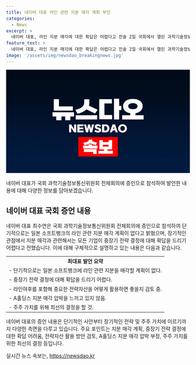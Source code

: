 ```yaml
---
title: 네이버 대표 라인 관련 지분 매각 계획 부인
categories:
  - News
excerpt: >
  네이버 대표, 라인 지분 매각에 대한 확답은 어렵다고 진술 2일 국회에서 열린 과학기술정보통신위 전체회의에 이종호 과기부 장관과 최수연 네이버 대표가 참석했다. 최 대표는 라인 지분 매각에 대한 단기적인 결정은 없다고 밝히고, 장기적인 관점에서 확답을 드리기 어렵다고 언급했다. 또한, 민간기업 간 협력을 강조하며 주주가치를 최선으로 결정하겠다고 언급했다. A홀딩스 지분 매각 물밑협상이 있었지만 당분간 자본 관계 변화가 예상되지 않는다고 전했다.
feature_text: >
  네이버 대표, 라인 지분 매각에 대한 확답은 어렵다고 진술 2일 국회에서 열린 과학기술정보통신위 전체회의에 이종호 과기부 장관과 최수연 네이버 대표가 참석했다. 최 대표는 라인 지분 매각에 대한 단기적인 결정은 없다고 밝히고, 장기적인 관점에서 확답을 드리기 어렵다고 언급했다. 또한, 민간기업 간 협력을 강조하며 주주가치를 최선으로 결정하겠다고 언급했다. A홀딩스 지분 매각 물밑협상이 있었지만 당분간 자본 관계 변화가 예상되지 않는다고 전했다.
image: '/assets/img/newsdao_breakingnews.jpg'
---
```


<p><img src="/assets/img/newsdao_breakingnews.jpg" alt="ranknews 속보" /></p>

<p>네이버 대표가 국회 과학기술정보통신위원회 전체회의에 증인으로 참석하여 발언한 내용에 대해 다양한 정보를 담아보겠습니다.</p>

<h2 data-ke-size="size26">네이버 대표 국회 증언 내용</h2> 

<p data-ke-size="size16">네이버 대표 최수연은 국회 과학기술정보통신위원회 전체회의에 증인으로 참석하여 단기적으로는 일본 소프트뱅크의 라인 관련 지분 매각 계획이 없다고 밝혔으며, 장기적인 관점에서 지분 매각과 관련해서는 모든 기업이 중장기 전략 결정에 대해 확답을 드리기 어렵다고 전했습니다. 이에 대해 구체적으로 설명하고 있는 내용은 다음과 같습니다.</p>

<table>
  <tr>
    <td style="text-align: center; height: 17px;"><b>최대표 발언 요약</b></td>
  </tr>
  <tr>
    <td style="text-align: left; height: 17px;">- 단기적으로는 일본 소프트뱅크에 라인 관련 지분을 매각할 계획이 없다.</td>
  </tr>
  <tr>
    <td style="text-align: left; height: 17px;">- 중장기 전략 결정에 대해 확답을 드리기 어렵다.</td>
  </tr>
  <tr>
    <td style="text-align: left; height: 17px;">- 라인야후를 포함해 중요한 전략자산을 어떻게 활용하면 좋을지 검토 중.</td>
  </tr>
  <tr>
    <td style="text-align: left; height: 17px;">- A홀딩스 지분 매각 압박을 느끼고 있지 않음.</td>
  </tr>
  <tr>
    <td style="text-align: left; height: 17px;">- 주주 가치를 위해 최선의 결정을 할 것.</td>
  </tr>
</table>

<p data-ke-size="size16">네이버 대표의 증언 내용은 단기적인 사안부터 장기적인 전략 및 주주 가치에 이르기까지 다양한 측면을 다루고 있습니다. 주요 포인트는 지분 매각 계획, 중장기 전략 결정에 대한 확답 어려움, 전략자산 활용 방안 검토, A홀딩스 지분 매각 압박 부정, 주주 가치를 위한 최선의 결정 등입니다.</p>
실시간 뉴스 속보는, <a href="https://newsdao.kr" rel="dofollow">https://newsdao.kr</a>


